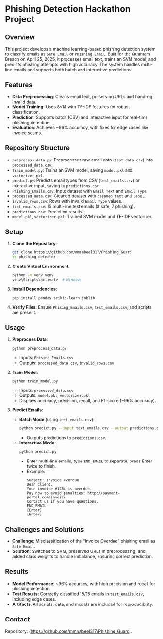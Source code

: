 # Phishing Detection Hackathon Project

## Overview
This project develops a machine learning-based phishing detection system to classify emails as `Safe Email` or `Phishing Email`. Built for the Quantam Breach on April 25, 2025, it processes email text, trains an SVM model, and predicts phishing attempts with high accuracy. The system handles multi-line emails and supports both batch and interactive predictions.

## Features
- **Data Preprocessing**: Cleans email text, preserving URLs and handling invalid data.
- **Model Training**: Uses SVM with TF-IDF features for robust classification.
- **Prediction**: Supports batch (CSV) and interactive input for real-time phishing detection.
- **Evaluation**: Achieves ~96% accuracy, with fixes for edge cases like invoice scams.

## Repository Structure
- `preprocess_data.py`: Preprocesses raw email data (`test_data.csv`) into `processed_data.csv`.
- `train_model.py`: Trains an SVM model, saving `model.pkl` and `vectorizer.pkl`.
- `predict.py`: Predicts email types from CSV (`test_emails.csv`) or interactive input, saving to `predictions.csv`.
- `Phishing_Emails.csv`: Input dataset with `Email Text` and `Email Type`.
- `processed_data.csv`: Cleaned dataset with `cleaned_text` and `label`.
- `invalid_rows.csv`: Rows with invalid `Email Type` values.
- `test_emails.csv`: 15 multi-line test emails (8 safe, 7 phishing).
- `predictions.csv`: Prediction results.
- `model.pkl`, `vectorizer.pkl`: Trained SVM model and TF-IDF vectorizer.

## Setup
1. **Clone the Repository**:
   ```bash
   git clone https://github.com/mmnabeel317/Phishing_Guard
   cd phishing-detector
   ```
2. **Create Virtual Environment**:
   ```bash
   python -m venv venv
   venv\Scripts\activate  # Windows
   ```
3. **Install Dependencies**:
   ```bash
   pip install pandas scikit-learn joblib
   ```
4. **Verify Files**:
   Ensure `Phising_Emails.csv`, `test_emails.csv`, and scripts are present.

## Usage
1. **Preprocess Data**:
   ```bash
   python preprocess_data.py
   ```
   - Inputs: `Phising_Emails.csv`
   - Outputs: `processed_data.csv`, `invalid_rows.csv`

2. **Train Model**:
   ```bash
   python train_model.py
   ```
   - Inputs: `processed_data.csv`
   - Outputs: `model.pkl`, `vectorizer.pkl`
   - Displays accuracy, precision, recall, and F1-score (~96% accuracy).

3. **Predict Emails**:
   - **Batch Mode** (using `test_emails.csv`):
     ```bash
     python predict.py --input test_emails.csv --output predictions.csv
     ```
     - Outputs predictions to `predictions.csv`.
   - **Interactive Mode**:
     ```bash
     python predict.py
     ```
     - Enter multi-line emails, type `END_EMAIL` to separate, press Enter twice to finish.
     - Example:
       ```
       Subject: Invoice Overdue
       Dear Client,
       Your invoice #1234 is overdue.
       Pay now to avoid penalties: http://payment-portal.com/invoice
       Contact us if you have questions.
       END_EMAIL
       [Enter]
       [Enter]
       ```



## Challenges and Solutions
- **Challenge**: Misclassification of the “Invoice Overdue” phishing email as `Safe Email`.
- **Solution**: Switched to SVM, preserved URLs in preprocessing, and added class weights to handle imbalance, ensuring correct prediction.

## Results
- **Model Performance**: ~96% accuracy, with high precision and recall for phishing detection.
- **Test Results**: Correctly classified 15/15 emails in `test_emails.csv`, including edge cases.
- **Artifacts**: All scripts, data, and models are included for reproducibility.


## Contact
Repository: (https://github.com/mmnabeel317/Phishing_Guard).
